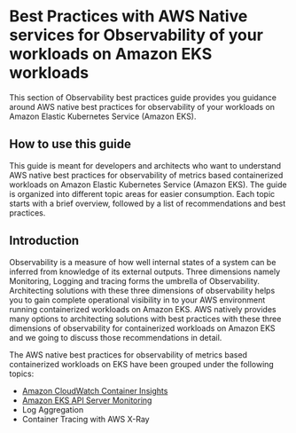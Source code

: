 # Best Practices with AWS Native services for Observability of your workloads on Amazon EKS workloads 

This section of Observability best practices guide provides you guidance around AWS native best practices for observability of your workloads on Amazon Elastic Kubernetes Service (Amazon EKS).  

## How to use this guide

This guide is meant for developers and architects who want to understand AWS native best practices for observability of metrics based containerized workloads on Amazon Elastic Kubernetes Service (Amazon EKS). The guide is organized into different topic areas for easier consumption. Each topic starts with a brief overview, followed by a list of recommendations and best practices.

## Introduction

Observability is a measure  of how well internal states of a system can be inferred from knowledge of its external outputs. Three dimensions namely Monitoring, Logging and tracing forms the umbrella of Observability. Architecting solutions with these three dimensions of observability helps you to gain complete operational visibility in to your AWS environment running containerized workloads on Amazon EKS. AWS natively provides many options to architecting solutions with best practices with these three dimensions of observability for containerized workloads on Amazon EKS and we going to discuss those recommendations in detail.

The AWS native best practices for observability of metrics based containerized workloads on EKS have been grouped under the following topics:

* [Amazon CloudWatch Container Insights](./eks-aws-native/amazon-cloudwatch-container-insights.md)
* [Amazon EKS API Server Monitoring](./eks-aws-native/eks-api-server-monitoring.md)
* Log Aggregation
* Container Tracing with AWS X-Ray
